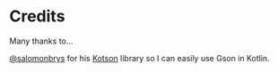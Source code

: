 # Credits

Many thanks to...

[@salomonbrys] for his [Kotson] library so I can easily use Gson in Kotlin.

[@salomonbrys]: https://github.com/salomonbrys
[Kotson]: https://github.com/salomonbrys/Kotson

